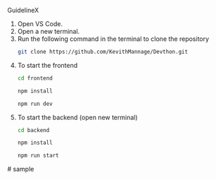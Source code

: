 GuidelineX 

1. Open VS Code.
2. Open a new terminal.
3. Run the following command in the terminal to clone the repository
   ```bash
   git clone https://github.com/KevithMannage/Devthon.git
4. To start the frontend 
    ```bash
    cd frontend
    ```
    ```bash
    npm install
    ```
    ```bash
    npm run dev
    ```
5. To start the backend
   (open new terminal)
    ```bash
    cd backend
    ```
    ```bash
    npm install
    ```
    ```bash
    npm run start
    ```
  
#   s a m p l e  
 